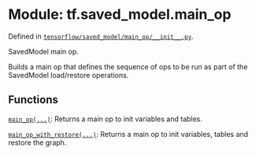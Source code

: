 <div itemscope itemtype="http://developers.google.com/ReferenceObject">
<meta itemprop="name" content="tf.saved_model.main_op" />
</div>

# Module: tf.saved_model.main_op



Defined in [`tensorflow/saved_model/main_op/__init__.py`](https://www.tensorflow.org/code/tensorflow/saved_model/main_op/__init__.py).

SavedModel main op.

Builds a main op that defines the sequence of ops to be run as part of the
SavedModel load/restore operations.

## Functions

[`main_op(...)`](../../tf/saved_model/main_op/main_op.md): Returns a main op to init variables and tables.

[`main_op_with_restore(...)`](../../tf/saved_model/main_op/main_op_with_restore.md): Returns a main op to init variables, tables and restore the graph.

